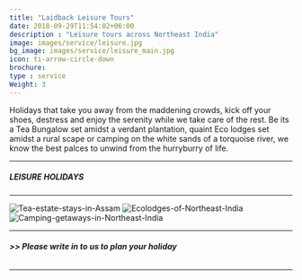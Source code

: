 ```yaml
---
title: "Laidback Leisure Tours"
date: 2018-09-29T11:54:02+06:00
description : "Leisure tours across Northeast India"
image: images/service/leisure.jpg
bg_image: images/service/leisure_main.jpg
icon: ti-arrow-circle-down
brochure: 
type : service
Weight: 3
---
```


Holidays that take you away from the maddening crowds, kick off your shoes, destress and enjoy the serenity while we take care of the rest. Be its a Tea Bungalow set amidst a verdant plantation, quaint Eco lodges set amidst a rural scape or camping on the white sands of a torquoise river, we know the best palces to unwind from the hurryburry of life. 

---
##### **LEISURE HOLIDAYS**
---




![Tea-estate-stays-in-Assam](/images/links/teastay.jpg)
![Ecolodges-of-Northeast-India](/images/links/ecolodges.jpg)
![Camping-getaways-in-Northeast-India](/images/links/camping.jpg)

---

###### **>> Please write in to us to plan your holiday**

---
